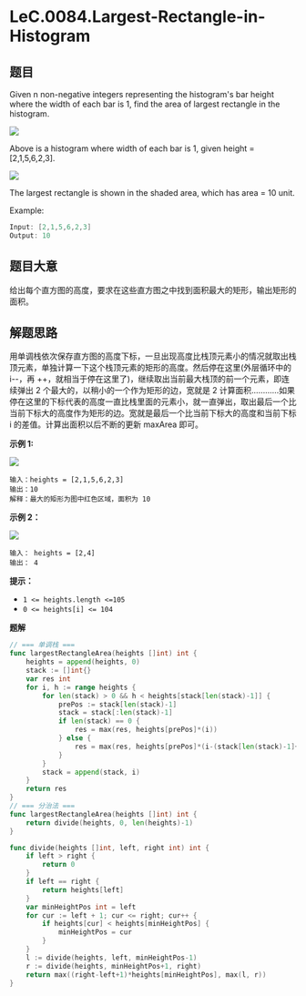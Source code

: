 # LeC.0084.Largest-Rectangle-in-Histogram

## 题目

Given n non-negative integers representing the histogram's bar height where the width of each bar is 1, find the area of largest rectangle in the histogram.

 ![](https://assets.leetcode.com/uploads/2018/10/12/histogram.png)

Above is a histogram where width of each bar is 1, given height = [2,1,5,6,2,3].

![](https://assets.leetcode.com/uploads/2018/10/12/histogram_area.png)

The largest rectangle is shown in the shaded area, which has area = 10 unit.

Example:

```c
Input: [2,1,5,6,2,3]
Output: 10
```

## 题目大意

给出每个直方图的高度，要求在这些直方图之中找到面积最大的矩形，输出矩形的面积。

## 解题思路

用单调栈依次保存直方图的高度下标，一旦出现高度比栈顶元素小的情况就取出栈顶元素，单独计算一下这个栈顶元素的矩形的高度。然后停在这里(外层循环中的 i--，再 ++，就相当于停在这里了)，继续取出当前最大栈顶的前一个元素，即连续弹出 2 个最大的，以稍小的一个作为矩形的边，宽就是 2 计算面积…………如果停在这里的下标代表的高度一直比栈里面的元素小，就一直弹出，取出最后一个比当前下标大的高度作为矩形的边。宽就是最后一个比当前下标大的高度和当前下标 i 的差值。计算出面积以后不断的更新 maxArea 即可。

**示例 1:**

![](https://assets.leetcode.com/uploads/2021/01/04/histogram.jpg)

```
输入：heights = [2,1,5,6,2,3]
输出：10
解释：最大的矩形为图中红色区域，面积为 10
```

**示例 2：**

![](https://assets.leetcode.com/uploads/2021/01/04/histogram-1.jpg)

```
输入： heights = [2,4]
输出： 4
```

**提示：**

- `1 <= heights.length <=105`
- `0 <= heights[i] <= 104`

**题解**

```go
// === 单调栈 ===
func largestRectangleArea(heights []int) int {
    heights = append(heights, 0)
    stack := []int{}
    var res int
    for i, h := range heights {
        for len(stack) > 0 && h < heights[stack[len(stack)-1]] {
            prePos := stack[len(stack)-1]
            stack = stack[:len(stack)-1]
            if len(stack) == 0 {
                res = max(res, heights[prePos]*(i))
            } else {
                res = max(res, heights[prePos]*(i-(stack[len(stack)-1]+1)))
            }
        }
        stack = append(stack, i)
    }
    return res
}
// === 分治法 ===
func largestRectangleArea(heights []int) int {
    return divide(heights, 0, len(heights)-1)
}

func divide(heights []int, left, right int) int {
    if left > right {
        return 0
    }
    if left == right {
        return heights[left]
    }
    var minHeightPos int = left
    for cur := left + 1; cur <= right; cur++ {
        if heights[cur] < heights[minHeightPos] {
            minHeightPos = cur
        }
    }
    l := divide(heights, left, minHeightPos-1)
    r := divide(heights, minHeightPos+1, right)
    return max((right-left+1)*heights[minHeightPos], max(l, r))
}
```

